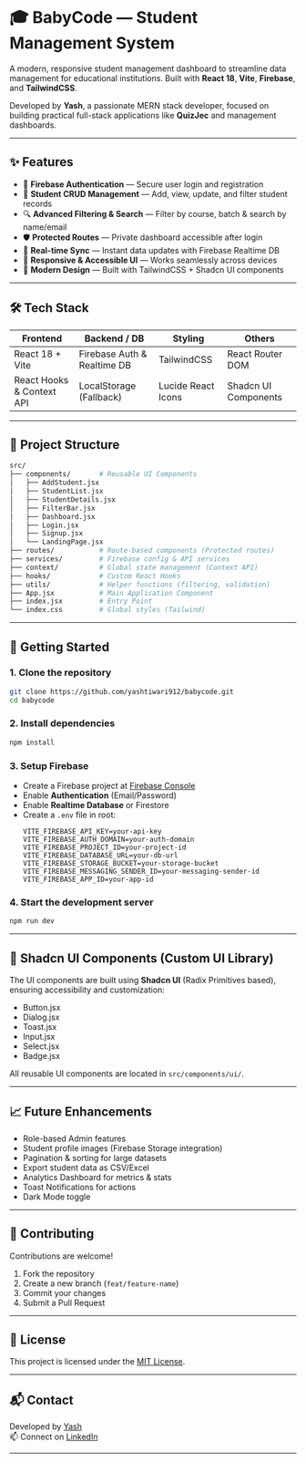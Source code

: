 
# 🎓 BabyCode — Student Management System

A modern, responsive student management dashboard to streamline data management for educational institutions. Built with **React 18**, **Vite**, **Firebase**, and **TailwindCSS**.

Developed by **Yash**, a passionate MERN stack developer, focused on building practical full-stack applications like **QuizJec** and management dashboards.

---

## ✨ Features

- 🔐 **Firebase Authentication** — Secure user login and registration
- 👥 **Student CRUD Management** — Add, view, update, and filter student records
- 🔍 **Advanced Filtering & Search** — Filter by course, batch & search by name/email
- 🛡️ **Protected Routes** — Private dashboard accessible after login
- 🔄 **Real-time Sync** — Instant data updates with Firebase Realtime DB
- 📱 **Responsive & Accessible UI** — Works seamlessly across devices
- 🎨 **Modern Design** — Built with TailwindCSS + Shadcn UI components

---

## 🛠 Tech Stack

| Frontend      | Backend / DB | Styling          | Others             |
|---------------|--------------|------------------|--------------------|
| React 18 + Vite | Firebase Auth & Realtime DB | TailwindCSS | React Router DOM |
| React Hooks & Context API | LocalStorage (Fallback) | Lucide React Icons | Shadcn UI Components |

---

## 📂 Project Structure

```bash
src/
├── components/       # Reusable UI Components
│   ├── AddStudent.jsx
│   ├── StudentList.jsx
│   ├── StudentDetails.jsx
│   ├── FilterBar.jsx
│   ├── Dashboard.jsx
│   ├── Login.jsx
│   ├── Signup.jsx
│   └── LandingPage.jsx
├── routes/           # Route-based components (Protected routes)
├── services/         # Firebase config & API services
├── context/          # Global state management (Context API)
├── hooks/            # Custom React Hooks
├── utils/            # Helper functions (filtering, validation)
├── App.jsx           # Main Application Component
├── index.jsx         # Entry Point
└── index.css         # Global styles (Tailwind)
```

---

## 🚀 Getting Started

### 1. Clone the repository
```bash
git clone https://github.com/yashtiwari912/babycode.git
cd babycode
```

### 2. Install dependencies
```bash
npm install
```

### 3. Setup Firebase
- Create a Firebase project at [Firebase Console](https://console.firebase.google.com/)
- Enable **Authentication** (Email/Password)
- Enable **Realtime Database** or Firestore
- Create a `.env` file in root:
  ```env
  VITE_FIREBASE_API_KEY=your-api-key
  VITE_FIREBASE_AUTH_DOMAIN=your-auth-domain
  VITE_FIREBASE_PROJECT_ID=your-project-id
  VITE_FIREBASE_DATABASE_URL=your-db-url
  VITE_FIREBASE_STORAGE_BUCKET=your-storage-bucket
  VITE_FIREBASE_MESSAGING_SENDER_ID=your-messaging-sender-id
  VITE_FIREBASE_APP_ID=your-app-id
  ```

### 4. Start the development server
```bash
npm run dev
```

---

## 🧩 Shadcn UI Components (Custom UI Library)
The UI components are built using **Shadcn UI** (Radix Primitives based), ensuring accessibility and customization:
- Button.jsx
- Dialog.jsx
- Toast.jsx
- Input.jsx
- Select.jsx
- Badge.jsx

All reusable UI components are located in `src/components/ui/`.

---

## 📈 Future Enhancements
- Role-based Admin features
- Student profile images (Firebase Storage integration)
- Pagination & sorting for large datasets
- Export student data as CSV/Excel
- Analytics Dashboard for metrics & stats
- Toast Notifications for actions
- Dark Mode toggle

---

## 🤝 Contributing
Contributions are welcome!  
1. Fork the repository  
2. Create a new branch (`feat/feature-name`)  
3. Commit your changes  
4. Submit a Pull Request

---

## 📜 License
This project is licensed under the [MIT License](LICENSE).

---

## 📬 Contact
Developed by [Yash](https://github.com/yashtiwari912)  
📫 Connect on [LinkedIn](https://www.linkedin.com/in/yash-tiwari-237312287/)

---
